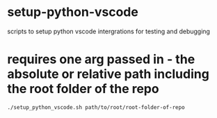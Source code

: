 # setup-python-vscode
scripts to setup python vscode intergrations for testing and debugging

# requires one arg passed in - the absolute or relative path including the root folder of the repo
`./setup_python_vscode.sh path/to/root/root-folder-of-repo`
